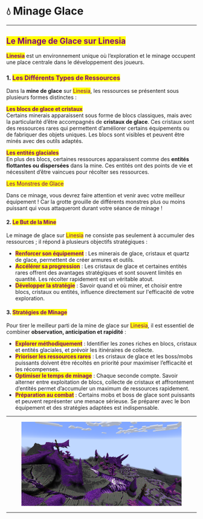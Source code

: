 # 💧 Minage Glace

***

## <mark style="color:purple;">Le Minage de Glace sur Linesia</mark>

<mark style="color:purple;">**Linesia**</mark> est un environnement unique où l’exploration et le minage occupent une place centrale dans le développement des joueurs.

### 1. <mark style="color:purple;">Les Différents Types de Ressources</mark>

Dans la **mine de glace** sur <mark style="color:purple;">Linesia</mark>, les ressources se présentent sous plusieurs formes distinctes :

<mark style="color:purple;">**Les blocs de glace et cristaux**</mark>\
Certains minerais apparaissent sous forme de blocs classiques, mais avec la particularité d’être accompagnés de **cristaux de glace**. Ces cristaux sont des ressources rares qui permettent d’améliorer certains équipements ou de fabriquer des objets uniques. Les blocs sont visibles et peuvent être minés avec des outils adaptés.

<mark style="color:purple;">**Les entités glaciales**</mark>\
En plus des blocs, certaines ressources apparaissent comme des **entités flottantes ou dispersées** dans la mine. Ces entités ont des points de vie et nécessitent d’être vaincues pour  récolter ses ressources.&#x20;



<mark style="color:purple;">Les Monstres de Glace</mark>

Dans ce minage, vous devrez faire attention et venir avec votre meilleur équipement ! Car la grotte grouille de différents monstres plus ou moins puissant qui vous attaqueront durant votre séance de minage !

#### 2. <mark style="color:purple;">Le But de la Mine</mark>

Le minage de glace sur <mark style="color:purple;">Linesia</mark> ne consiste pas seulement à accumuler des ressources ; il répond à plusieurs objectifs stratégiques :

* <mark style="color:purple;">**Renforcer son équipement**</mark> : Les minerais de glace, cristaux et quartz de glace, permettent de créer armures et outils.
* <mark style="color:purple;">**Accélérer sa progression**</mark> : Les cristaux de glace et certaines entités rares offrent des avantages stratégiques et sont souvent limités en quantité. Les récolter rapidement est un véritable atout.
* <mark style="color:purple;">**Développer la stratégie**</mark> : Savoir quand et où miner, et choisir entre blocs, cristaux ou entités, influence directement sur l'efficacité de votre exploration.

#### 3. <mark style="color:purple;">Stratégies de Minage</mark>

Pour tirer le meilleur parti de la mine de glace sur <mark style="color:purple;">Linesia</mark>, il est essentiel de combiner **observation, anticipation et rapidité** :

* <mark style="color:purple;">**Explorer méthodiquement**</mark> : Identifier les zones riches en blocs, cristaux et entités glaciales, et prévoir les itinéraires de collecte.
* <mark style="color:purple;">**Prioriser les ressources rares**</mark> : Les cristaux de glace et les boss/mobs puissants doivent être récoltés en priorité pour maximiser l’efficacité et les récompenses.
* <mark style="color:purple;">**Optimiser le temps de minage**</mark> : Chaque seconde compte. Savoir alterner entre exploitation de blocs, collecte de cristaux et affrontement d’entités permet d’accumuler un maximum de ressources rapidement.
* <mark style="color:purple;">**Préparation au combat**</mark> : Certains mobs et boss de glace sont puissants et peuvent représenter une menace sérieuse. Se préparer avec le bon équipement et des stratégies adaptées est indispensable.

***

<figure><img src="../../.gitbook/assets/image (4).png" alt=""><figcaption></figcaption></figure>

***
